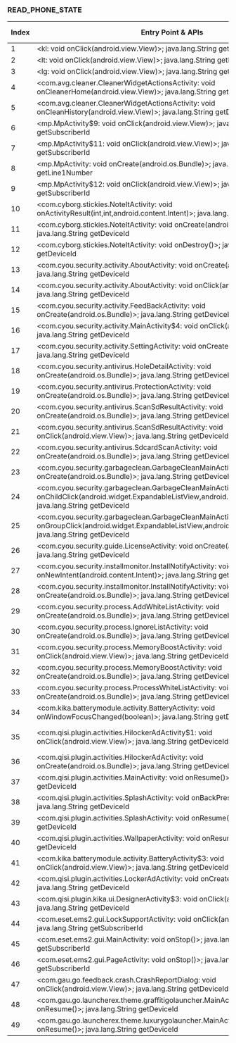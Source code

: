 ### READ_PHONE_STATE
| Index | Entry Point & APIs | Screen shot | Resource id | Label |
| ------------- | ------------- | ------------- |-------------|-------------|
| 1 | <kl: void onClick(android.view.View)>; java.lang.String getDeviceId | ![](D:\COSMOS\output\py\Play_win8\Productivity\com.artificialsolutions.teneo.va.prod\com.artificialsolutions.teneo.va.Indigo.png) |  | |
| 2 | <lt: void onClick(android.view.View)>; java.lang.String getDeviceId | ![](D:\COSMOS\output\py\Play_win8\Productivity\com.artificialsolutions.teneo.va.prod\com.artificialsolutions.teneo.va.Indigo.png) |  | |
| 3 | <lg: void onClick(android.view.View)>; java.lang.String getDeviceId | ![](D:\COSMOS\output\py\Play_win8\Productivity\com.artificialsolutions.teneo.va.prod\com.artificialsolutions.teneo.va.Indigo.png) |  | |
| 4 | <com.avg.cleaner.CleanerWidgetActionsActivity: void onCleanerHome(android.view.View)>; java.lang.String getDeviceId | ![](D:\COSMOS\output\py\Play_win8\Productivity\com.avg.cleaner\com.avg.cleaner.CleanerWidgetActionsActivity.png) |  | |
| 5 | <com.avg.cleaner.CleanerWidgetActionsActivity: void onCleanHistory(android.view.View)>; java.lang.String getDeviceId | ![](D:\COSMOS\output\py\Play_win8\Productivity\com.avg.cleaner\com.avg.cleaner.CleanerWidgetActionsActivity.png) |  | |
| 6 | <mp.MpActivity$9: void onClick(android.view.View)>; java.lang.String getSubscriberId | ![](D:\COSMOS\output\py\Play_win8\Productivity\com.avg.zen\mp.MpActivity.png) |  | |
| 7 | <mp.MpActivity$11: void onClick(android.view.View)>; java.lang.String getSubscriberId | ![](D:\COSMOS\output\py\Play_win8\Productivity\com.avg.cleaner\mp.MpActivity.png) |  | |
| 8 | <mp.MpActivity: void onCreate(android.os.Bundle)>; java.lang.String getLine1Number | ![](D:\COSMOS\output\py\Play_win8\Productivity\com.avg.zen\mp.MpActivity.png) |  | |
| 9 | <mp.MpActivity$12: void onClick(android.view.View)>; java.lang.String getSubscriberId | ![](D:\COSMOS\output\py\Play_win8\Productivity\com.avg.zen\mp.MpActivity.png) |  | |
| 10 | <com.cyborg.stickies.NoteItActivity: void onActivityResult(int,int,android.content.Intent)>; java.lang.String getDeviceId | ![](D:\COSMOS\output\py\Play_win8\Productivity\com.cyborg.stickies\com.cyborg.stickies.NoteItActivity.png) |  | |
| 11 | <com.cyborg.stickies.NoteItActivity: void onCreate(android.os.Bundle)>; java.lang.String getDeviceId | ![](D:\COSMOS\output\py\Play_win8\Productivity\com.cyborg.stickies\com.cyborg.stickies.NoteItActivity.png) |  | |
| 12 | <com.cyborg.stickies.NoteItActivity: void onDestroy()>; java.lang.String getDeviceId | ![](D:\COSMOS\output\py\Play_win8\Productivity\com.cyborg.stickies\com.cyborg.stickies.NoteItActivity.png) |  | |
| 13 | <com.cyou.security.activity.AboutActivity: void onCreate(android.os.Bundle)>; java.lang.String getDeviceId | ![](D:\COSMOS\output\py\Play_win8\Productivity\com.cyou.security\com.cyou.security.activity.AboutActivity.png) |  | |
| 14 | <com.cyou.security.activity.AboutActivity: void onClick(android.view.View)>; java.lang.String getDeviceId | ![](D:\COSMOS\output\py\Play_win8\Productivity\com.cyou.security\com.cyou.security.activity.AboutActivity.png) |  | |
| 15 | <com.cyou.security.activity.FeedBackActivity: void onCreate(android.os.Bundle)>; java.lang.String getDeviceId | ![](D:\COSMOS\output\py\Play_win8\Productivity\com.cyou.security\com.cyou.security.activity.FeedBackActivity.png) |  | |
| 16 | <com.cyou.security.activity.MainActivity$4: void onClick(android.view.View)>; java.lang.String getDeviceId | ![](D:\COSMOS\output\py\Play_win8\Productivity\com.cyou.security\com.cyou.security.activity.MainActivity.png) |  | |
| 17 | <com.cyou.security.activity.SettingActivity: void onCreate(android.os.Bundle)>; java.lang.String getDeviceId | ![](D:\COSMOS\output\py\Play_win8\Productivity\com.cyou.security\com.cyou.security.activity.SettingActivity.png) |  | |
| 18 | <com.cyou.security.antivirus.HoleDetailActivity: void onCreate(android.os.Bundle)>; java.lang.String getDeviceId | ![](D:\COSMOS\output\py\Play_win8\Productivity\com.cyou.security\com.cyou.security.antivirus.HoleDetailActivity.png) |  | |
| 19 | <com.cyou.security.antivirus.ProtectionActivity: void onCreate(android.os.Bundle)>; java.lang.String getDeviceId | ![](D:\COSMOS\output\py\Play_win8\Productivity\com.cyou.security\com.cyou.security.antivirus.ProtectionActivity.png) |  | |
| 20 | <com.cyou.security.antivirus.ScanSdResultActivity: void onCreate(android.os.Bundle)>; java.lang.String getDeviceId | ![](D:\COSMOS\output\py\Play_win8\Productivity\com.cyou.security\com.cyou.security.antivirus.ScanSdResultActivity.png) |  | |
| 21 | <com.cyou.security.antivirus.ScanSdResultActivity: void onClick(android.view.View)>; java.lang.String getDeviceId | ![](D:\COSMOS\output\py\Play_win8\Productivity\com.cyou.security\com.cyou.security.antivirus.ScanSdResultActivity.png) |  | |
| 22 | <com.cyou.security.antivirus.SdcardScanActivity: void onCreate(android.os.Bundle)>; java.lang.String getDeviceId | ![](D:\COSMOS\output\py\Play_win8\Productivity\com.cyou.security\com.cyou.security.antivirus.SdcardScanActivity.png) |  | |
| 23 | <com.cyou.security.garbageclean.GarbageCleanMainActivityNew: void onCreate(android.os.Bundle)>; java.lang.String getDeviceId | ![](D:\COSMOS\output\py\Play_win8\Productivity\com.cyou.security\com.cyou.security.garbageclean.GarbageCleanMainActivityNew.png) |  | |
| 24 | <com.cyou.security.garbageclean.GarbageCleanMainActivityNew: boolean onChildClick(android.widget.ExpandableListView,android.view.View,int,int,long)>; java.lang.String getDeviceId | ![](D:\COSMOS\output\py\Play_win8\Productivity\com.cyou.security\com.cyou.security.garbageclean.GarbageCleanMainActivityNew.png) |  | |
| 25 | <com.cyou.security.garbageclean.GarbageCleanMainActivityNew: boolean onGroupClick(android.widget.ExpandableListView,android.view.View,int,long)>; java.lang.String getDeviceId | ![](D:\COSMOS\output\py\Play_win8\Productivity\com.cyou.security\com.cyou.security.garbageclean.GarbageCleanMainActivityNew.png) |  | |
| 26 | <com.cyou.security.guide.LicenseActivity: void onCreate(android.os.Bundle)>; java.lang.String getDeviceId | ![](D:\COSMOS\output\py\Play_win8\Productivity\com.cyou.security\com.cyou.security.guide.LicenseActivity.png) |  | |
| 27 | <com.cyou.security.installmonitor.InstallNotifyActivity: void onNewIntent(android.content.Intent)>; java.lang.String getDeviceId | ![](D:\COSMOS\output\py\Play_win8\Productivity\com.cyou.security\com.cyou.security.installmonitor.InstallNotifyActivity.png) |  | |
| 28 | <com.cyou.security.installmonitor.InstallNotifyActivity: void onCreate(android.os.Bundle)>; java.lang.String getDeviceId | ![](D:\COSMOS\output\py\Play_win8\Productivity\com.cyou.security\com.cyou.security.installmonitor.InstallNotifyActivity.png) |  | |
| 29 | <com.cyou.security.process.AddWhiteListActivity: void onCreate(android.os.Bundle)>; java.lang.String getDeviceId | ![](D:\COSMOS\output\py\Play_win8\Productivity\com.cyou.security\com.cyou.security.process.AddWhiteListActivity.png) |  | |
| 30 | <com.cyou.security.process.IgnoreListActivity: void onCreate(android.os.Bundle)>; java.lang.String getDeviceId | ![](D:\COSMOS\output\py\Play_win8\Productivity\com.cyou.security\com.cyou.security.process.IgnoreListActivity.png) |  | |
| 31 | <com.cyou.security.process.MemoryBoostActivity: void onClick(android.view.View)>; java.lang.String getDeviceId | ![](D:\COSMOS\output\py\Play_win8\Productivity\com.cyou.security\com.cyou.security.process.MemoryBoostActivity.png) |  | |
| 32 | <com.cyou.security.process.MemoryBoostActivity: void onCreate(android.os.Bundle)>; java.lang.String getDeviceId | ![](D:\COSMOS\output\py\Play_win8\Productivity\com.cyou.security\com.cyou.security.process.MemoryBoostActivity.png) |  | |
| 33 | <com.cyou.security.process.ProcessWhiteListActivity: void onCreate(android.os.Bundle)>; java.lang.String getDeviceId | ![](D:\COSMOS\output\py\Play_win8\Productivity\com.cyou.security\com.cyou.security.process.ProcessWhiteListActivity.png) |  | |
| 34 | <com.kika.batterymodule.activity.BatteryActivity: void onWindowFocusChanged(boolean)>; java.lang.String getDeviceId | ![](D:\COSMOS\output\py\Play_win8\Productivity\com.ikeyboard.theme.TaiChi\com.kika.batterymodule.activity.BatteryActivity.png) |  | |
| 35 | <com.qisi.plugin.activities.HilockerAdActivity$1: void onClick(android.view.View)>; java.lang.String getDeviceId | ![](D:\COSMOS\output\py\Play_win8\Productivity\com.ikeyboard.theme.TaiChi\com.qisi.plugin.activities.HilockerAdActivity.png) | {'2131558502': <sensitive_component.SensitiveComponent.SensitiveView object at 0x0000021457BD5940>} | |
| 36 | <com.qisi.plugin.activities.HilockerAdActivity: void onCreate(android.os.Bundle)>; java.lang.String getDeviceId | ![](D:\COSMOS\output\py\Play_win8\Productivity\com.ikeyboard.theme.TaiChi\com.qisi.plugin.activities.HilockerAdActivity.png) |  | |
| 37 | <com.qisi.plugin.activities.MainActivity: void onResume()>; java.lang.String getDeviceId | ![](D:\COSMOS\output\py\Play_win8\Productivity\com.ikeyboard.theme.TaiChi\com.qisi.plugin.activities.MainActivity.png) |  | |
| 38 | <com.qisi.plugin.activities.SplashActivity: void onBackPressed()>; java.lang.String getDeviceId | ![](D:\COSMOS\output\py\Play_win8\Productivity\com.ikeyboard.theme.TaiChi\com.qisi.plugin.activities.SplashActivity.png) |  | |
| 39 | <com.qisi.plugin.activities.SplashActivity: void onResume()>; java.lang.String getDeviceId | ![](D:\COSMOS\output\py\Play_win8\Productivity\com.ikeyboard.theme.TaiChi\com.qisi.plugin.activities.SplashActivity.png) |  | |
| 40 | <com.qisi.plugin.activities.WallpaperActivity: void onResume()>; java.lang.String getDeviceId | ![](D:\COSMOS\output\py\Play_win8\Productivity\com.ikeyboard.theme.TaiChi\com.qisi.plugin.activities.WallpaperActivity.png) |  | |
| 41 | <com.kika.batterymodule.activity.BatteryActivity$3: void onClick(android.view.View)>; java.lang.String getDeviceId | ![](D:\COSMOS\output\py\Play_win8\Productivity\com.emoji.ikeyboard.theme.glittergold\com.kika.batterymodule.activity.BatteryActivity.png) |  | |
| 42 | <com.qisi.plugin.activities.LockerAdActivity: void onCreate(android.os.Bundle)>; java.lang.String getDeviceId | ![](D:\COSMOS\output\py\Play_win8\Productivity\com.emoji.ikeyboard.theme.glittergold\com.qisi.plugin.activities.LockerAdActivity.png) |  | |
| 43 | <com.qisi.plugin.kika.ui.DesignerActivity$3: void onClick(android.view.View)>; java.lang.String getDeviceId | ![](D:\COSMOS\output\py\Play_win8\Productivity\com.ikeyboard.sound.strings\com.qisi.plugin.kika.ui.DesignerActivity.png) |  | |
| 44 | <com.eset.ems2.gui.LockSupportActivity: void onClick(android.view.View)>; java.lang.String getSubscriberId | ![](D:\COSMOS\output\py\Play_win8\Productivity\com.eset.ems2.gp\com.eset.ems2.gui.LockSupportActivity.png) |  | |
| 45 | <com.eset.ems2.gui.MainActivity: void onStop()>; java.lang.String getSubscriberId | ![](D:\COSMOS\output\py\Play_win8\Productivity\com.eset.ems2.gp\com.eset.ems2.gui.MainActivity.png) |  | |
| 46 | <com.eset.ems2.gui.PageActivity: void onStop()>; java.lang.String getSubscriberId | ![](D:\COSMOS\output\py\Play_win8\Productivity\com.eset.ems2.gp\com.eset.ems2.gui.PageActivity.png) |  | |
| 47 | <com.gau.go.feedback.crash.CrashReportDialog: void onClick(android.view.View)>; java.lang.String getDeviceId | ![](D:\COSMOS\output\py\Play_win8\Productivity\com.flashlight.brightestflashlightpro\com.gau.go.feedback.crash.CrashReportDialog.png) |  | |
| 48 | <com.gau.go.launcherex.theme.graffitigolauncher.MainActivity: void onResume()>; java.lang.String getDeviceId | ![](D:\COSMOS\output\py\Play_win8\Productivity\com.gau.go.launcherex.theme.graffitigolauncher\com.gau.go.launcherex.theme.graffitigolauncher.MainActivity.png) |  | |
| 49 | <com.gau.go.launcherex.theme.luxurygolauncher.MainActivity: void onResume()>; java.lang.String getDeviceId | ![](D:\COSMOS\output\py\Play_win8\Productivity\com.gau.go.launcherex.theme.luxurygolauncher\com.gau.go.launcherex.theme.luxurygolauncher.MainActivity.png) |  | |
